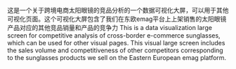 这是一个关于跨境电商太阳眼镜的竞品分析的一个数据可视化大屏，可以用于其他可视化页面。这个可视化大屏包含了我们在东欧emag平台上上架销售的太阳眼镜产品对应的其他竞品销量和产品的竞争力
This is a data visualization large screen for competitive analysis of cross-border e-commerce sunglasses, which can be used for other visual pages. This visual large screen includes the sales volume and competitiveness of other competitors corresponding to the sunglasses products we sell on the Eastern European emag platform.

